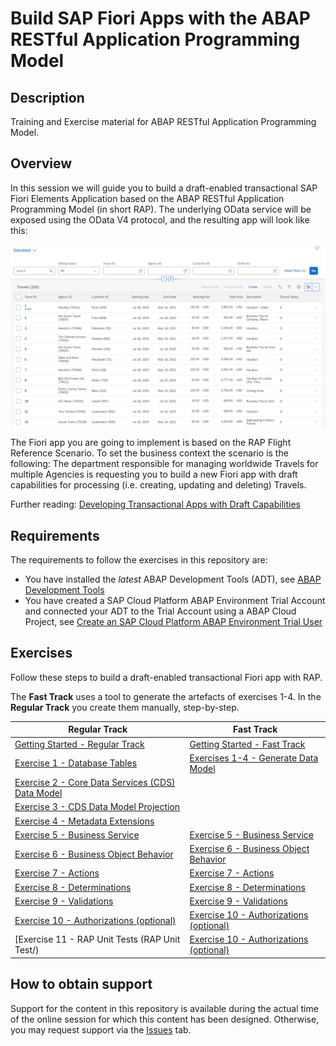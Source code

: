 # Build SAP Fiori Apps with the ABAP RESTful Application Programming Model

## Description

Training and Exercise material for ABAP RESTful Application Programming Model.  

## Overview

In this session we will guide you to build a draft-enabled transactional SAP Fiori Elements Application based on the ABAP RESTful Application Programming Model (in short RAP). The underlying OData service will be exposed using the OData V4 protocol, and the resulting app will look like this:

![APP Overview](images/app_overview.png)

The Fiori app you are going to implement is based on the RAP Flight Reference Scenario. To set the business context the scenario is the following: The department responsible for managing worldwide Travels for multiple Agencies is requesting you to build a new Fiori app with draft capabilities for processing (i.e. creating, updating and deleting) Travels.

Further reading: [Developing Transactional Apps with Draft Capabilities](https://help.sap.com/viewer/923180ddb98240829d935862025004d6/Cloud/en-US/71ba2bec1d0d4f22bc344bba6b569f2e.html)

## Requirements

The requirements to follow the exercises in this repository are:

* You have installed the _latest_ ABAP Development Tools (ADT), see [ABAP Development Tools](https://tools.hana.ondemand.com/#abap)
* You have created a SAP Cloud Platform ABAP Environment Trial Account and connected your ADT to the Trial Account using a ABAP Cloud Project, see [Create an SAP Cloud Platform ABAP Environment Trial User](https://developers.sap.com/tutorials/abap-environment-trial-onboarding.html)

## Exercises

Follow these steps to build a draft-enabled transactional Fiori app with RAP. 

The **Fast Track** uses a tool to generate the artefacts of exercises 1-4. In the **Regular Track** you create them manually, step-by-step.

| Regular Track | Fast Track |
| ------------- | ---------- |
| [Getting Started - Regular Track](exercises/ex0/) | [Getting Started - Fast Track](exercises/ex0/README_fast_track.md) | 
| [Exercise 1 - Database Tables](exercises/ex1/) | [Exercises 1-4 - Generate Data Model](exercises/ex1_4/#readme) |
| [Exercise 2 - Core Data Services (CDS) Data Model](exercises/ex2/) |
| [Exercise 3 - CDS Data Model Projection](exercises/ex3/) |
| [Exercise 4 - Metadata Extensions](exercises/ex4/) |
| [Exercise 5 - Business Service](exercises/ex5/) | [Exercise 5 - Business Service](exercises/ex5/) |
| [Exercise 6 - Business Object Behavior](exercises/ex6/) | [Exercise 6 - Business Object Behavior](exercises/ex6/) |
| [Exercise 7 - Actions](exercises/ex7/) | [Exercise 7 - Actions](exercises/ex7/) |
| [Exercise 8 - Determinations](exercises/ex8/) | [Exercise 8 - Determinations](exercises/ex8/) |
| [Exercise 9 - Validations](exercises/ex9/) | [Exercise 9 - Validations](exercises/ex9/) |
| [Exercise 10 - Authorizations (optional)](exercises/ex10/) | [Exercise 10 - Authorizations (optional)](exercises/ex10/) |
| [Exercise 11 - RAP Unit Tests (RAP Unit Test/) | [Exercise 10 - Authorizations (optional)](exercises/ex10/) |

## How to obtain support

Support for the content in this repository is available during the actual time of the online session for which this content has been designed. Otherwise, you may request support via the [Issues](../../issues) tab.

